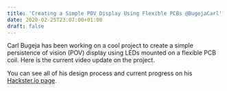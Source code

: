 ```yaml
---
title: 'Creating a Simple POV Display Using Flexible PCBs @BugejaCarl'
date: 2020-02-25T23:07:00+01:00
draft: false
---
```


Carl Bugeja has been working on a cool project to create a simple persistence of vision (POV) display using LEDs mounted on a flexible PCB coil. Here is the current video update on the project.

You can see all of his design process and current progress on his [Hackster.io page](https://www.hackster.io/carlbugeja/flexled-v2-bf7b60).